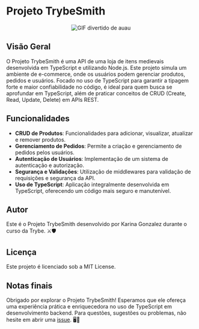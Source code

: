# Projeto TrybeSmith
<p align="center">
  <img src="https://media.tenor.com/9X-I0mcc_OgAAAAC/dog-funny.gif" alt="GIF divertido de auau"/>
</p>

## Visão Geral
O Projeto TrybeSmith é uma API de uma loja de itens medievais desenvolvida em TypeScript e utilizando Node.js. Este projeto simula um ambiente de e-commerce, onde os usuários podem gerenciar produtos, pedidos e usuários. Focado no uso de TypeScript para garantir a tipagem forte e maior confiabilidade no código, é ideal para quem busca se aprofundar em TypeScript, além de praticar conceitos de CRUD (Create, Read, Update, Delete) em APIs REST.

## Funcionalidades
- **CRUD de Produtos**: Funcionalidades para adicionar, visualizar, atualizar e remover produtos.
- **Gerenciamento de Pedidos**: Permite a criação e gerenciamento de pedidos pelos usuários.
- **Autenticação de Usuários**: Implementação de um sistema de autenticação e autorização.
- **Segurança e Validações**: Utilização de middlewares para validação de requisições e segurança da API.
- **Uso de TypeScript**: Aplicação integralmente desenvolvida em TypeScript, oferecendo um código mais seguro e manutenível.

## Autor
Este é o Projeto TrybeSmith desenvolvido por Karina Gonzalez durante o curso da Trybe. ⚔️🛡️

## Licença
Este projeto é licenciado sob a MIT License.

## Notas finais
Obrigado por explorar o Projeto TrybeSmith! Esperamos que ele ofereça uma experiência prática e enriquecedora no uso de TypeScript em desenvolvimento backend. Para questões, sugestões ou problemas, não hesite em abrir uma [issue](https://github.com/KarinaGonzalez99/Projeto-TrybeSmith/issues). 🖥️🔧

